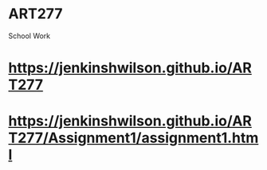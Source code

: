 # ART277
 School Work
 # https://jenkinshwilson.github.io/ART277
 # https://jenkinshwilson.github.io/ART277/Assignment1/assignment1.html
